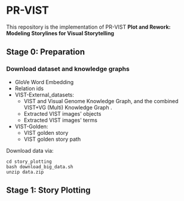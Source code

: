 # PR-VIST
This repository is the implementation of PR-VIST
**Plot and Rework: Modeling Storylines for Visual Storytelling**

## Stage 0: Preparation
### Download dataset and knowledge graphs
* GloVe Word Embedding
* Relation ids
* VIST-External_datasets: 
  * VIST and Visual Genome Knowledge Graph, and the combined VIST+VG (Multi) Knowledge Graph .
  * Extracted VIST images' objects
  * Extracted VIST images' terms
* VIST-Golden:
  * VIST golden story
  * VIST golden story path

Download data via:  
```bash=
cd story_plotting
bash download_big_data.sh
unzip data.zip
```
## Stage 1: Story Plotting
